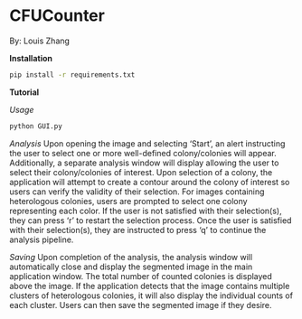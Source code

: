 # CFUCounter
By: Louis Zhang

**Installation**
```bash
pip install -r requirements.txt
```



**Tutorial**

_Usage_
```bash
python GUI.py
```

_Analysis_
Upon opening the image and selecting ‘Start’, an alert instructing the user to select one or more well-defined colony/colonies will appear. Additionally, a separate analysis window will display allowing the user to select their colony/colonies of interest. Upon selection of a colony, the application will attempt to create a contour around the colony of interest so users can verify the validity of their selection. For images containing heterologous colonies, users are prompted to select one colony representing each color. If the user is not satisfied with their selection(s), they can press ‘r’ to restart the selection process. Once the user is satisfied with their selection(s), they are instructed to press ‘q’ to continue the analysis pipeline. 


_Saving_
Upon completion of the analysis, the analysis window will automatically close and display the segmented image in the main application window. The total number of counted colonies is displayed above the image. If the application detects that the image contains multiple clusters of heterologous colonies, it will also display the individual counts of each cluster. Users can then save the segmented image if they desire.
